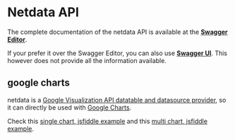 # Netdata API

The complete documentation of the netdata API is available at the **[Swagger Editor](http://editor.swagger.io/#/?import=https://raw.githubusercontent.com/firehol/netdata/master/web/netdata-swagger.yaml)**.

If your prefer it over the Swagger Editor, you can also use **[Swagger UI](http://my-netdata.io/swagger/#!/default/get_data)**. This however does not provide all the information available.

## google charts

netdata is a [Google Visualization API datatable and datasource provider](https://developers.google.com/chart/interactive/docs/reference), so it can directly be used with [Google Charts](https://developers.google.com/chart/interactive/docs/).

Check this [single chart, jsfiddle example](https://jsfiddle.net/ktsaou/ensu4uws/8/) and this [multi chart, jsfiddle example](https://jsfiddle.net/ktsaou/L5y2eqp2/).
